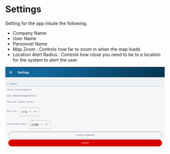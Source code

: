 ﻿# Settings

Setting for the app inlude the following.


* Company Name
* User Name
* Personnel Name
* Map Zoom : Controls how far to zoom in when the map loads
* Location Alert Radius : Controls how close you need to be to a location for 
the system to alert the user.


![image-logo](../images/MobileSettings.PNG)